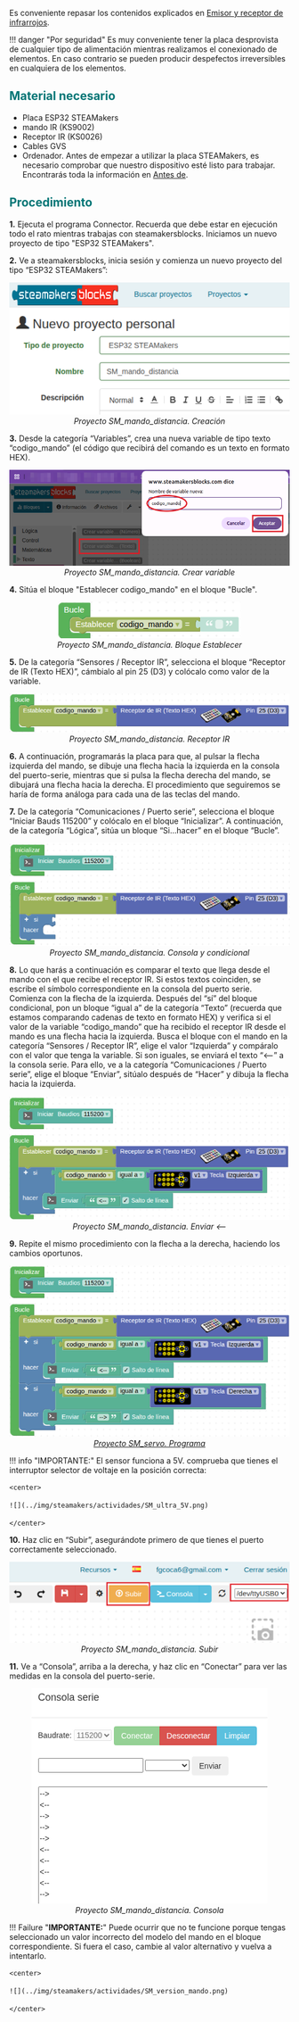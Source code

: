 Es conveniente repasar los contenidos explicados en [Emisor y receptor de infrarrojos](https://fgcoca.github.io/GuiasFundamentales/previos/#emisor-y-receptor-de-infrarrojos).

!!! danger "Por seguridad"
    Es muy conveniente tener la placa desprovista de cualquier tipo de alimentación mientras realizamos el conexionado de elementos. En caso contrario se pueden producir despefectos irreversibles en cualquiera de los elementos.

## <FONT COLOR=#007575>**Material necesario**</font>

* Placa ESP32 STEAMakers
* mando IR (KS9002)
* Receptor IR (KS0026)
* Cables GVS
* Ordenador. Antes de empezar a utilizar la placa STEAMakers, es necesario comprobar que nuestro dispositivo esté listo para trabajar. Encontrarás toda la información en [Antes de](https://fgcoca.github.io/GuiasFundamentales/UNO/contUNO/).

## <FONT COLOR=#007575>**Procedimiento**</font>

**1.** Ejecuta el programa Connector. Recuerda que debe estar en ejecución todo el rato mientras trabajas con steamakersblocks. Iniciamos un nuevo proyecto de tipo "ESP32 STEAMakers".

**2.** Ve a steamakersblocks, inicia sesión y comienza un nuevo proyecto del tipo “ESP32 STEAMakers”:

<center>

![Proyecto SM_mando_distancia. Creación](../img/steamakers/actividades/SM_mando_distancia_crea.png)  
*Proyecto SM_mando_distancia. Creación*

</center>

**3.** Desde la categoría “Variables”, crea una nueva variable de tipo texto “codigo_mando” (el código que recibirá del comando es un texto en formato HEX).

<center>

![Proyecto SM_mando_distancia. Crear variable](../img/steamakers/actividades/SM_mando_distancia_mando_var.png)  
*Proyecto SM_mando_distancia. Crear variable*

</center>

**4.** Sitúa el bloque "Establecer codigo_mando" en el bloque "Bucle".

<center>

![Proyecto SM_mando_distancia. Bloque Establecer](../img/steamakers/actividades/SM_mando_distancia_mando_varE.png)  
*Proyecto SM_mando_distancia. Bloque Establecer*

</center>

**5.** De la categoría “Sensores / Receptor IR”, selecciona el bloque “Receptor de IR (Texto HEX)”, cámbialo al pin 25 (D3) y colócalo como valor de la variable.

<center>

![Proyecto SM_mando_distancia. Receptor IR](../img/steamakers/actividades/SM_mando_distancia_mando_varR.png)  
*Proyecto SM_mando_distancia. Receptor IR*

</center>

**6.** A continuación, programarás la placa para que, al pulsar la flecha izquierda del mando, se dibuje una flecha hacia la izquierda en la consola del puerto-serie, mientras que si pulsa la flecha derecha del mando, se dibujará una flecha hacia la derecha. El procedimiento que seguiremos se haría de forma análoga para cada una de las teclas del mando.

**7.** De la categoría “Comunicaciones / Puerto serie”, selecciona el bloque “Iniciar Bauds 115200” y colócalo en el bloque “Inicializar”. A continuación, de la categoría “Lógica”, sitúa un bloque “Si…hacer” en el bloque “Bucle”.

<center>

![Proyecto SM_mando_distancia. Consola y condicional](../img/steamakers/actividades/SM_mando_distancia_mando_con.png)  
*Proyecto SM_mando_distancia. Consola y condicional*

</center>

**8.** Lo que harás a continuación es comparar el texto que llega desde el mando con el que recibe el receptor IR. Si estos textos coinciden, se escribe el símbolo correspondiente en la consola del puerto serie. Comienza con la flecha de la izquierda. Después del “sí” del bloque condicional, pon un bloque “igual a” de la categoría “Texto” (recuerda que estamos comparando cadenas de texto en formato HEX) y verifica si el valor de la variable “codigo_mando” que ha recibido el receptor IR desde el mando es una flecha hacia la izquierda. Busca el bloque con el mando en la categoría “Sensores / Receptor IR”, elige el valor “Izquierda” y compáralo con el valor que tenga la variable. Si son iguales, se enviará el texto “<–” a la consola serie. Para ello, ve a la categoría “Comunicaciones / Puerto serie”, elige el bloque “Enviar”, sitúalo después de “Hacer” y dibuja la flecha hacia la izquierda.

<center>

![Proyecto SM_mando_distancia. Enviar <--](../img/steamakers/actividades/SM_mando_distancia_mando_fizda.png)  
*Proyecto SM_mando_distancia. Enviar <--*

</center>

**9.** Repite el mismo procedimiento con la flecha a la derecha, haciendo los cambios oportunos.

<center>

![Proyecto SM_mando_distancia. Programa](../img/steamakers/actividades/SM_mando_distancia_mandoP.png)  
*[Proyecto SM_servo. Programa](../STEAMakers/programas/SM_mando_distancia.abp)*

</center>

!!! info "IMPORTANTE:"
    El sensor funciona a 5V. comprueba que tienes el interruptor selector de voltaje en la posición correcta:

    <center>

    ![](../img/steamakers/actividades/SM_ultra_5V.png)

    </center>

**10.** Haz clic en “Subir”, asegurándote primero de que tienes el puerto correctamente seleccionado.

<center>

![Proyecto SM_mando_distancia. Subir](../img/steamakers/actividades/SM_wifi_subir.png)  
*Proyecto SM_mando_distancia. Subir*

</center>

**11.** Ve a “Consola”, arriba a la derecha, y haz clic en “Conectar” para ver las medidas en la consola del puerto-serie.

<center>

![Proyecto SM_mando_distancia. Consola](../img/steamakers/actividades/SM_mando_distanciaC.png)  
*Proyecto SM_mando_distancia. Consola*

</center>

!!! Failure "**IMPORTANTE:**"
    Puede ocurrir que no te funcione porque tengas seleccionado un valor incorrecto del modelo del mando en el bloque correspondiente. Si fuera el caso, cambie al valor alternativo y vuelva a intentarlo.

    <center>

    ![](../img/steamakers/actividades/SM_version_mando.png)

    </center>
